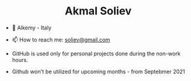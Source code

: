 <div align="center">
  <h1>Akmal Soliev</h1>
</div>

- 🏢 Alkemy - Italy 

- 📫 How to reach me: soliev@gmail.com 

- GitHub is used only for personal projects done during the non-work hours. 

- Github won't be utilized for upcoming months - from Septebmer 2021 

<!---
akmalsoliev/akmalsoliev is a ✨ special ✨ repository because its `README.md` (this file) appears on your GitHub profile.
You can click the Preview link to take a look at your changes.
--->
